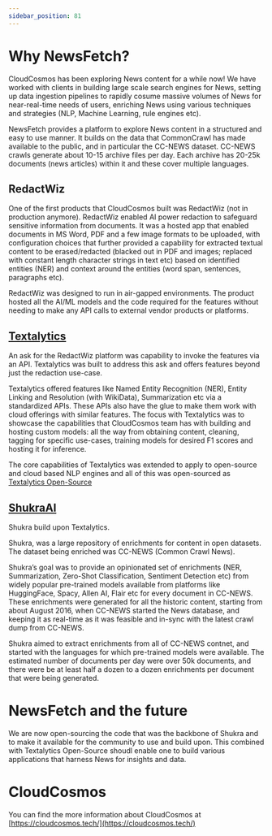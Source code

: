 ```yaml
---
sidebar_position: 81
---
```

# Why NewsFetch?

CloudCosmos has been exploring News content for a while now! We have worked with clients in building large
scale search engines for News, setting up data ingestion pipelines to rapidly cosume massive volumes of News
for near-real-time needs of users, enriching News using various techniques and strategies (NLP, Machine Learning,
rule engines etc).

NewsFetch provides a platform to explore News content in a structured and easy to use manner. It builds on the
data that CommonCrawl has made available to the public, and in particular the CC-NEWS dataset. CC-NEWS crawls generate
about 10-15 archive files per day. Each archive has 20-25k documents (news articles) within it and these cover
multiple languages.

## RedactWiz

One of the first products that CloudCosmos built was RedactWiz (not in production anymore).
RedactWiz enabled AI power redaction to safeguard sensitive information from documents. It was a hosted
app that enabled documents in MS Word, PDF and a few image formats to be uploaded, with configuration choices
that further provided a capability for extracted textual content to be erased/redacted (blacked out in PDF
and images; replaced with constant length character strings in text etc) based on identified entities (NER) and
context around the entities (word span, sentences, paragraphs etc).

RedactWiz was designed to run in air-gapped environments. The product hosted all the AI/ML models and the code
required for the features without needing to make any API calls to external vendor products or platforms.

## [Textalytics](https://www.textalytics.tech/)

An ask for the RedactWiz platform was capability to invoke the features via an API. Textalytics was built to
address this ask and offers features beyond just the redaction use-case.

Textalytics offered features like Named Entity Recognition (NER), Entity Linking and Resolution (with WikiData),
Summarization etc via a standardized APIs. These APIs also have the glue to make them work with cloud offerings
with similar features. The focus with Textalytics was to showcase the capabilities that CloudCosmos team has with
building and hosting custom models: all the way from obtaining content, cleaning, tagging for specific use-cases,
training models for desired F1 scores and hosting it for inference.

The core capabilities of Textalytics was extended to apply to open-source and cloud based NLP engines and all of
this was open-sourced as [Textalytics Open-Source](https://github.com/textalytics)

## [ShukraAI](https://www.shukra.ai/)

Shukra build upon Textalytics.

Shukra, was a large repository of enrichments for content in open datasets. The dataset being enriched was
CC-NEWS (Common Crawl News).

Shukra’s goal was to provide an opinionated set of enrichments (NER, Summarization, Zero-Shot Classification,
Sentiment Detection etc) from widely popular pre-trained models available from platforms like HuggingFace, Spacy,
Allen AI, Flair etc for every document in CC-NEWS. These enrichments were generated for all the historic content,
starting from about August 2016, when CC-NEWS started the News database, and keeping it as real-time as it was
feasible and in-sync with the latest crawl dump from CC-NEWS.

Shukra aimed to extract enrichments from all of CC-NEWS contnet, and started with the languages for
which pre-trained models were available. The estimated number of documents per day were over 50k documents, and
there were be at least half a dozen to a dozen enrichments per document that were being generated.

# NewsFetch and the future

We are now open-sourcing the code that was the backbone of Shukra and to make it available for the community
to use and build upon. This combined with Textalytics Open-Source shoudl enable one to build various applications
that harness News for insights and data.

# CloudCosmos

You can find the more information about CloudCosmos at [https://cloudcosmos.tech/](https://cloudcosmos.tech/)

